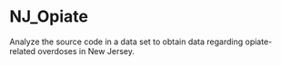 # NJ_Opiate
Analyze the source code in a data set to obtain data regarding opiate-related overdoses in New Jersey.
